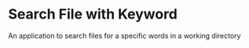 # Search File with Keyword

An application to search files for a specific words in a working directory
